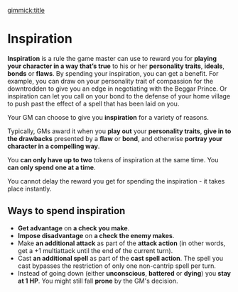 [gimmick:title](Inspiration)

# Inspiration

**Inspiration** is a rule the game master can use to reward you for **playing your character in a way that’s true** to his or her **personality traits**, **ideals**, **bonds** or **flaws**. By spending your inspiration, you can get a benefit. For example, you can draw on your personality trait of compassion for the downtrodden to give you an edge in negotiating with the Beggar Prince. Or inspiration can let you call on your bond to the defense of your home village to push past the effect of a spell that has been laid on you.

Your GM can choose to give you **inspiration** for a variety of reasons. 

Typically, GMs award it when you **play out** your **personality traits**, **give in to the drawbacks** presented by a **flaw** or **bond**, and otherwise **portray your character in a compelling way**.

You **can only have up to two** tokens of inspiration at the same time. You **can only spend one at a time**. 

You cannot delay the reward you get for spending the inspiration - it takes place instantly.

## Ways to spend inspiration

* **Get advantage** on **a check you make**.
* **Impose disadvantage** on **a check the enemy makes**.
* Make **an additional attack** as part of the **attack action** (in other words, get a +1 multiattack until the end of the current turn).
* Cast **an additional spell** as part of the **cast spell action**. The spell you cast bypasses the restriction of only one non-cantrip spell per turn.
* Instead of going down (either **unconscious**, **battered** or **dying**) you **stay at 1 HP**. You might still fall **prone** by the GM's decision.